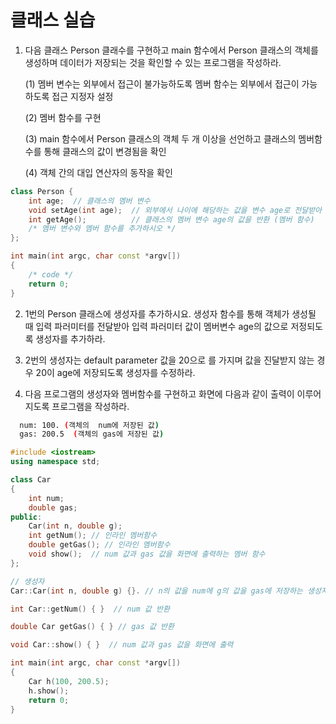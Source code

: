# 클래스 실습

1. 다음 클래스 Person 클래수를 구현하고 main 함수에서 Person 클래스의 객체를 생성하며 데이터가 저장되는 것을 확인할 수 있는 프로그램을 작성하라.

   (1) 멤버 변수는 외부에서 접근이 불가능하도록 멤버 함수는 외부에서 접근이 가능하도록 접근 지정자 설정
   
   (2) 멤버 함수를 구현
   
   (3) main 함수에서 Person 클래스의 객체 두 개 이상을 선언하고 클래스의 멤버함수를 통해 클래스의 값이 변경됨을 확인
   
   (4) 객체 간의 대입 연산자의 동작을 확인

```c++
class Person {
	int age;  // 클래스의 멤버 변수 
	void setAge(int age);  // 외부에서 나이에 해당하는 값을 변수 age로 전달받아 클래스의 멤버 변수에 저장 (멤버 함수)
	int getAge();          // 클래스의 멤버 변수 age의 값을 반환 (멤버 함수)
	/* 멤버 변수와 멤버 함수를 추가하시오 */
};

int main(int argc, char const *argv[])
{
	/* code */
	return 0;
}
```
2. 1번의 Person 클래스에 생성자를 추가하시요. 생성자 함수를 통해 객체가 생성될 때 입력 파러미터를 전달받아 입력 파러미터 값이 멤버변수 age의 값으로 저정되도록 
   생성자를 추가하라. 

3. 2번의 생성자는 default parameter 값을 20으로 를 가지며 값을 진달받지 않는 경우 20이 age에 저장되도록 생성자를 수정하라.

4. 다음 프로그램의 생성자와 멤버함수를 구현하고 화면에 다음과 같이 출력이 이루어 지도록 프로그램을 작성하라.
```bash
  num: 100. (객체의  num에 저장된 값)
  gas: 200.5  (객체의 gas에 저장된 값)
```

```c++
#include <iostream>
using namespace std;

class Car
{
	int num;
	double gas;
public:
	Car(int n, double g);
	int getNum(); // 인라인 멤버함수
	double getGas(); // 인라인 멤버함수
	void show();  // num 값과 gas 값을 화면에 출력하는 멤버 함수 
};

// 생성자 
Car::Car(int n, double g) {}. // n의 값을 num에 g의 값을 gas에 저장하는 생성자

int Car::getNum() { }  // num 값 반환

double Car getGas() { } // gas 값 반환

void Car::show() { }  // num 값과 gas 값을 화면에 출력 

int main(int argc, char const *argv[])
{
	Car h(100, 200.5);
	h.show();
	return 0;
}
```
